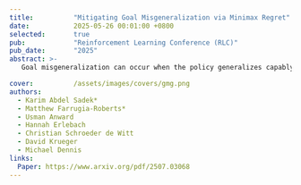 ```yaml
---
title:          "Mitigating Goal Misgeneralization via Minimax Regret"
date:           2025-05-26 00:01:00 +0800
selected:       true
pub:            "Reinforcement Learning Conference (RLC)"
pub_date:       "2025"
abstract: >-
   Goal misgeneralization can occur when the policy generalizes capably with respect to a 'proxy goal' whose optimal behavior correlates with the intended goal on the training distribution, but not out of distribution. We observe that if some training signal towards the intended reward function exists, it can be amplified by regret-based prioritization. We formally show that approximately optimal policies on maximal-regret levels avoid the harmful effects of goal misgeneralization, which may exist without this prioritization. Empirically, we find that current regret-based Unsupervised Environment Design (UED) methods can mitigate the effects of goal misgeneralizatio.

cover:          /assets/images/covers/gmg.png
authors:
  - Karim Abdel Sadek*
  - Matthew Farrugia-Roberts*
  - Usman Anward
  - Hannah Erlebach
  - Christian Schroeder de Witt
  - David Krueger
  - Michael Dennis
links:
  Paper: https://www.arxiv.org/pdf/2507.03068
---
```


